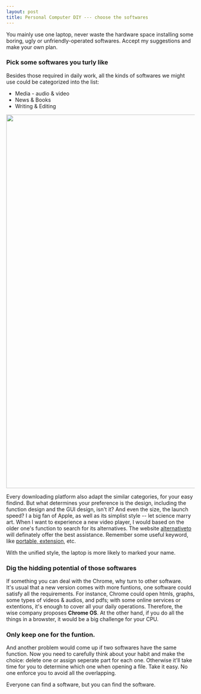 ```yaml
---
layout: post
title: Personal Computer DIY --- choose the softwares
---
```


You mainly use one laptop, never waste the hardware space installing some boring, ugly or unfriendly-operated softwares. Accept my suggestions and make your own plan.

### Pick some softwares you turly like
Besides those required in daily work, all the kinds of softwares we might use could be categorized into the list:
* Media - audio & video
* News & Books
* Writing & Editing

<img src="\image\kanshanshu.jpg" width="1000px">

Every downloading platform also adapt the similar categories, for your easy findind. But what determines your preference is the design, including the function design and the GUI design, isn't it? And even the size, the launch speed? I a big fan of Apple, as well as its simplist style -- let science marry art. When I want to experience a new video player, I would based on the older one's function to search for its alternatives. The website [alternativeto](https://alternativeto.net) will definately offer the best assistance. Remember some useful keyword, like <u>portable, extension</u>, etc.

With the unified style, the laptop is more likely to marked your name.

### Dig the hidding potential of those softwares
If something you can deal with the Chrome, why turn to other software.<br>
It's usual that a new version comes with more funtions, one software could satisfy all the requirements. For instance, Chrome could open htmls, graphs, some types of videos & audios, and pdfs; with some online services or extentions, it's enough to cover all your daily operations. Therefore, the wise company proposes <b>Chrome OS</b>. At the other hand, if you do all the things in a browster, it would be a big challenge for your CPU. 

### Only keep one for the funtion.
And another problem would come up if two softwares have the same function. Now you need to carefully think about your habit and make the choice: delete one or assign seperate part for each one. Otherwise it'll take time for you to determine which one when opening a file. Take it easy. No one enforce you to avoid all the overlapping.

Everyone can find a software, but you can find the software.







